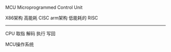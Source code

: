 MCU Microprogrammed Control Unit

X86架构  高能耗  CISC 
arm架构 低能耗的  RISC 



--------------------
CPU 取指  解码  执行  写回

MCU操作系统